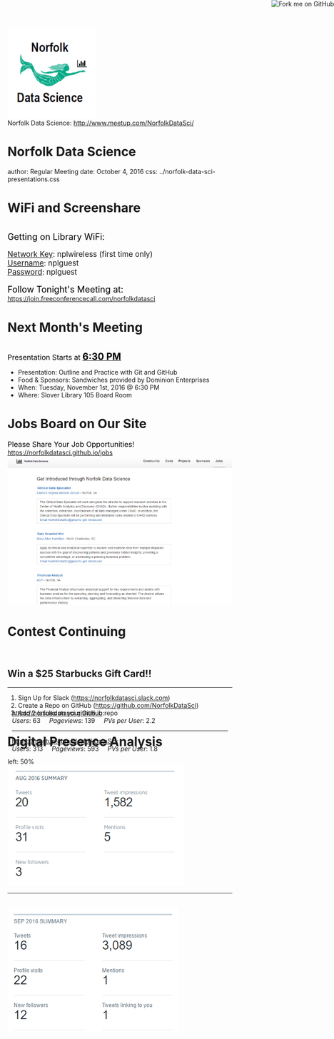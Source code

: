 
<!--- SET THE URL OF YOUR PRESENTATION. THIS WILL LOOK LIKE https://norfolkdatasci.github.io/YOUR-PRESENTATION-NAME-HERE --->
<meta property="og:url" content="https://norfolkdatasci.github.io/monthly-updates/2016-10">

<!--- MAKE THE TITLE THE SAME FOR THESE 2 METATAGS --->
<meta name="twitter:title" content="Monthly Update for October 2016">
<meta property="og:title" content="Monthly Update for October 2016">

<!--- MAKE THE COVER IMAGE THE SAME FOR THESE 2 METATAGS --->
<meta property="og:image" content="https://raw.githubusercontent.com/NorfolkDataSci/meetup-link/develop/norfolk-ds-logo2.png">
<meta name="twitter:image" content="https://raw.githubusercontent.com/NorfolkDataSci/meetup-link/develop/norfolk-ds-logo2.png">

<!--- MAKE THE DESCRIPTION THE SAME FOR ALL THESE METATAGS --->
<meta name="description" content="A guide for individuals relatively new to git and GitHub" />
<meta name="twitter:description" content="A guide for individuals relatively new to git and GitHub">
<meta property="og:description" content="A guide for individuals relatively new to git and GitHub" />

<!--- DONT TOUCH THESE METATAGS --->
<meta name="twitter:card" content="summary">
<meta name="twitter:site" content="@NorfolkDataSci">
<meta property="og:site_name" content="Norfolk Data Science" />
<meta name="twitter:creator" content="@NorfolkDataSci">
<meta property="og:type" content="website">

<!--- CHANGE THE HREF TO POINT TO YOUR REPOSITORY SO PEOPLE CAN FORK IT --->
<a href="https://github.com/NorfolkDataSci/presentations/monthly-updates"><img style="z-index: 1000; margin: 0px !important; max-height: 300px !important; position: absolute; top: 0; right: 0; border: 0;" src="https://camo.githubusercontent.com/38ef81f8aca64bb9a64448d0d70f1308ef5341ab/68747470733a2f2f73332e616d617a6f6e6177732e636f6d2f6769746875622f726962626f6e732f666f726b6d655f72696768745f6461726b626c75655f3132313632312e706e67" alt="Fork me on GitHub" data-canonical-src="https://s3.amazonaws.com/github/ribbons/forkme_right_darkblue_121621.png"></a>

<!--- DONT TOUCH --->
<div class="logo">
  <a href="http://www.meetup.com/NorfolkDataSci/" target="_blank">
  <img src="../norfolk-data-sci-logo.png" style="width:200px;" alt="logo">
  </a>
</div>

<!--- DONT TOUCH --->
<div class="copyright">
Norfolk Data Science: <a href="http://www.meetup.com/NorfolkDataSci/" target="_blank">http://www.meetup.com/NorfolkDataSci/</a>
</div>


Norfolk Data Science
========================================
author: Regular Meeting
date: October 4, 2016
css: ../norfolk-data-sci-presentations.css

WiFi and Screenshare
========================================
<br>
<span style="font-size:140%;color:black;">Getting on Library WiFi: </span><br>
<br>
<span style="font-size:120%;"><u>Network Key</u>: nplwireless (first time only)</span><br>
<span style="font-size:120%;"><u>Username</u>: nplguest</span><br>
<span style="font-size:120%;"><u>Password</u>: nplguest</span><br>
<br>
<span style="font-size:140%;color:black;">Follow Tonight's Meeting at: </span>
<a href="https://join.freeconferencecall.com/norfolkdatasci">https://join.freeconferencecall.com/norfolkdatasci</a>

Next Month's Meeting
========================================

<br>
<span style="font-size:115%;color:black;">Presentation Starts at </span><b><u><span style="font-size:150%;color:black;">6:30 PM</b></u></span><br>
<ul>
  <li>Presentation: Outline and Practice with Git and GitHub</li>
  <li>Food & Sponsors: Sandwiches provided by Dominion Enterprises</li>
  <li>When: Tuesday, November 1st, 2016 @ 6:30 PM</li>
  <li>Where: Slover Library 105 Board Room</li>
</ul>

Jobs Board on Our Site
========================================

<span style="font-size:115%;color:black;">Please Share Your Job Opportunities!</span>
<br>
<a href="https://norfolkdatasci.github.io/jobs">https://norfolkdatasci.github.io/jobs</a>
<img src="./img/jobs-board.png" alt="Norfolk Data Sci Job Board">

Contest Continuing
========================================

<br>

## Win a $25 Starbucks Gift Card!!
<hr>
<ol>
  <li>Sign Up for Slack (<a href="https://norfolkdatasci.slack.com">https://norfolkdatasci.slack.com</a>)</li>
  <li>Create a Repo on GitHub (<a href="https://github.com/NorfolkDataSci">https://github.com/NorfolkDataSci</a>)</li>
  <li>Add 2 Issues on your GitHub repo</li>
</ol>





Digital Presence Analysis
========================================
left: 50%

<div class="footer2" style="margin-top:-150px; padding: 10px;">
  <a href="https://norfolkdatasci.github.io" target="_blank">https://norfolkdatasci.github.io</a>:<br>
  <i>Users</i>: 63&nbsp;&nbsp;&nbsp;&nbsp;&nbsp;<i>Pageviews</i>: 139&nbsp;&nbsp;&nbsp;&nbsp;&nbsp;<i>PVs per User</i>: 2.2
  <hr>
  <a href="https://meetup.com/NorfolkDataSci" target="_blank">https://meetup.com/NorfolkDataSci</a>:<br>
  <i>Users</i>: 313&nbsp;&nbsp;&nbsp;&nbsp;&nbsp;<i>Pageviews</i>: 593&nbsp;&nbsp;&nbsp;&nbsp;&nbsp;<i>PVs per User</i>: 1.8
</div>

<br>
<img src="./img/twitter-analytics/2016-08.png" alt="August 2016">

***

<br>
<img src="./img/twitter-analytics/2016-09.png" alt="September 2016">

